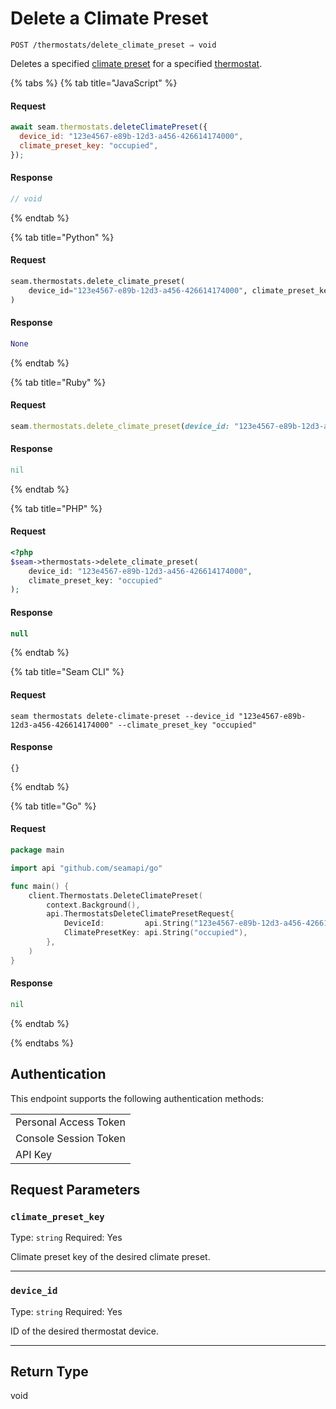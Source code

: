 # Delete a Climate Preset

```
POST /thermostats/delete_climate_preset ⇒ void
```

Deletes a specified [climate preset](../../capability-guides/thermostats/creating-and-managing-climate-presets/README.md) for a specified [thermostat](https://docs.seam.co/latest/capability-guides/thermostats).

{% tabs %}
{% tab title="JavaScript" %}
#### Request

```javascript
await seam.thermostats.deleteClimatePreset({
  device_id: "123e4567-e89b-12d3-a456-426614174000",
  climate_preset_key: "occupied",
});
```

#### Response

```javascript
// void
```
{% endtab %}

{% tab title="Python" %}
#### Request

```python
seam.thermostats.delete_climate_preset(
    device_id="123e4567-e89b-12d3-a456-426614174000", climate_preset_key="occupied"
)
```

#### Response

```python
None
```
{% endtab %}

{% tab title="Ruby" %}
#### Request

```ruby
seam.thermostats.delete_climate_preset(device_id: "123e4567-e89b-12d3-a456-426614174000", climate_preset_key: "occupied")
```

#### Response

```ruby
nil
```
{% endtab %}

{% tab title="PHP" %}
#### Request

```php
<?php
$seam->thermostats->delete_climate_preset(
    device_id: "123e4567-e89b-12d3-a456-426614174000",
    climate_preset_key: "occupied"
);
```

#### Response

```php
null
```
{% endtab %}

{% tab title="Seam CLI" %}
#### Request

```seam_cli
seam thermostats delete-climate-preset --device_id "123e4567-e89b-12d3-a456-426614174000" --climate_preset_key "occupied"
```

#### Response

```seam_cli
{}
```
{% endtab %}

{% tab title="Go" %}
#### Request

```go
package main

import api "github.com/seamapi/go"

func main() {
	client.Thermostats.DeleteClimatePreset(
		context.Background(),
		api.ThermostatsDeleteClimatePresetRequest{
			DeviceId:         api.String("123e4567-e89b-12d3-a456-426614174000"),
			ClimatePresetKey: api.String("occupied"),
		},
	)
}
```

#### Response

```go
nil
```
{% endtab %}

{% endtabs %}

## Authentication

This endpoint supports the following authentication methods:

<table>
  <tbody>
    <tr>
      <td>Personal Access Token</td>
    </tr>
    <tr>
      <td>Console Session Token</td>
    </tr>
    <tr>
      <td>API Key</td>
    </tr>
  </tbody>
</table>

## Request Parameters

### `climate_preset_key`

Type: `string`
Required: Yes

Climate preset key of the desired climate preset.

***

### `device_id`

Type: `string`
Required: Yes

ID of the desired thermostat device.

***

## Return Type

void
